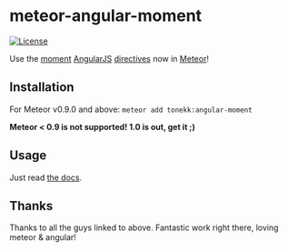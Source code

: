 meteor-angular-moment
=====================

[![License](http://img.shields.io/:license-mit-blue.svg)](http://tonekk.mit-license.org)

Use the [moment](https://github.com/moment/moment) [AngularJS](https://github.com/angular/angular) [directives](https://github.com/urish/angular-moment) now in [Meteor](https://github.com/meteor/meteor)!

## Installation

For Meteor v0.9.0 and above:
`meteor add tonekk:angular-moment`

**Meteor < 0.9 is not supported! 1.0 is out, get it ;)**


## Usage

Just read [the docs](https://github.com/urish/angular-moment).


## Thanks

Thanks to all the guys linked to above.
Fantastic work right there, loving meteor & angular!

